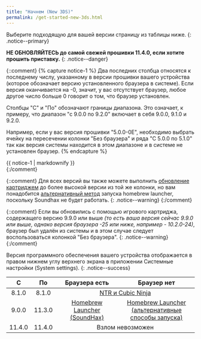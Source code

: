 ```yaml
---
title: "Начнем (New 3DS)"
permalink: /get-started-new-3ds.html
---
```


Выберите подходящую для вашей версии страницу из таблицы ниже.
{: .notice--primary}

**НЕ ОБНОВЛЯЙТЕСЬ до самой свежей прошивки 11.4.0, если хотите прошить приставку.**
{: .notice--danger}

{::comment}
{% capture notice-1 %}
Два последних столбца относятся к последнему числу, указанному в версии прошивки вашего устройства (которое обозначает версию установленного браузера в системе). Если версия оканчивается на -0, значит, у вас отсутствует браузер, любое другое число больше 0 говорит о том, что браузер установлен.

Столбцы "С" и "По" обозначают границы диапазона. Это означает, к примеру, что диапазон "с 9.0.0 по 9.2.0" включает в себя 9.0.0, 9.1.0 и 9.2.0.

Например, если у вас версия прошивки "5.0.0-0E", необходимо выбрать ячейку на пересечении колонки "Без браузера" и ряда "С 5.0.0 по 5.1.0" так как версия системы находится в этом диапазоне и в системе не установлен браузер.
{% endcapture %}

<div class="notice--info">{{ notice-1 | markdownify }}</div>
{:/comment}

{::comment}
Для всех версий вы также можете выполнить [обновление картриджем](cart-update) до более высокой версии из той же колонки, но вам понадобится [альтернативный метод](homebrew-launcher-alternatives) запуска homebrew launcher, поскольку Soundhax не будет работать.
{: .notice--warning}
{:/comment}

{::comment}
Если вы обновились с помощью игрового картриджа, содержащего версию 9.9.0 или выше *(то есть ваша версия сейчас 9.9.0 или выше, однако версия браузера -25 или ниже, например - 10.2.0-24)*, браузер был удалён из системы и в этом случае следует воспользоваться колонкой "Без браузера".
{: .notice--warning}
{:/comment}

Версия программного обеспечения вашего устройства отображается в правом нижнем углу верхнего экрана в приложении Системные настройки (System settings).
{: .notice--success}

<table>
  <thead>
    <tr>
      <th style="text-align: center">С</th>
      <th style="text-align: center">По</th>
      <th style="text-align: center">Браузера есть</th>
      <th style="text-align: center">Браузер нет</th>
    </tr>
  </thead>
  <tbody>
    <tr>
      <td style="text-align: center">8.1.0</td>
      <td style="text-align: center">8.1.0</td>
      <td style="text-align: center" colspan="2"><a href="ntr-and-cubic-ninja">NTR и Cubic Ninja</a></td>
    </tr>
    <tr>
      <td style="text-align: center">9.0.0</td>
      <td style="text-align: center">11.3.0</td>
      <td style="text-align: center"><a href="homebrew-launcher-soundhax">Homebrew Launcher (SoundHax)</a></td>
      <td style="text-align: center"><a href="homebrew-launcher-alternatives">Homebrew Launcher<br>(альтернативные способы запуска)</a></td>
    </tr>
    <tr>
      <td style="text-align: center">11.4.0</td>
      <td style="text-align: center">11.4.0</td>
      <td style="text-align: center" colspan="2">Взлом невозможен</td>
    </tr>
  </tbody>
</table>